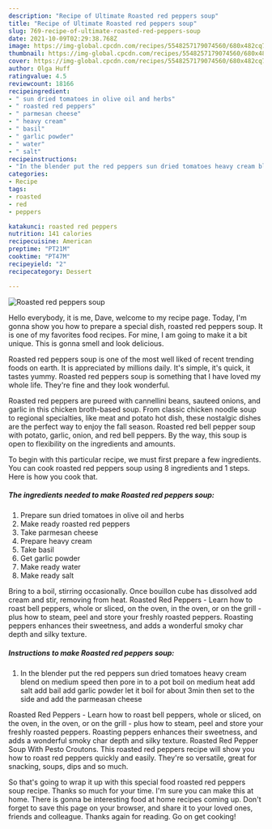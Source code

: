 ```yaml
---
description: "Recipe of Ultimate Roasted red peppers soup"
title: "Recipe of Ultimate Roasted red peppers soup"
slug: 769-recipe-of-ultimate-roasted-red-peppers-soup
date: 2021-10-09T02:29:38.768Z
image: https://img-global.cpcdn.com/recipes/5548257179074560/680x482cq70/roasted-red-peppers-soup-recipe-main-photo.jpg
thumbnail: https://img-global.cpcdn.com/recipes/5548257179074560/680x482cq70/roasted-red-peppers-soup-recipe-main-photo.jpg
cover: https://img-global.cpcdn.com/recipes/5548257179074560/680x482cq70/roasted-red-peppers-soup-recipe-main-photo.jpg
author: Olga Huff
ratingvalue: 4.5
reviewcount: 18166
recipeingredient:
- " sun dried tomatoes in olive oil and herbs"
- " roasted red peppers"
- " parmesan cheese"
- " heavy cream"
- " basil"
- " garlic powder"
- " water"
- " salt"
recipeinstructions:
- "In the blender put the red peppers sun dried tomatoes heavy cream blend on medium speed then pore in to a pot boil on medium heat add salt add bail  add garlic powder let it boil for about 3min then set to the side and add the parmeasan  cheese"
categories:
- Recipe
tags:
- roasted
- red
- peppers

katakunci: roasted red peppers 
nutrition: 141 calories
recipecuisine: American
preptime: "PT21M"
cooktime: "PT47M"
recipeyield: "2"
recipecategory: Dessert

---
```



![Roasted red peppers soup](https://img-global.cpcdn.com/recipes/5548257179074560/680x482cq70/roasted-red-peppers-soup-recipe-main-photo.jpg)

Hello everybody, it is me, Dave, welcome to my recipe page. Today, I'm gonna show you how to prepare a special dish, roasted red peppers soup. It is one of my favorites food recipes. For mine, I am going to make it a bit unique. This is gonna smell and look delicious.

Roasted red peppers soup is one of the most well liked of recent trending foods on earth. It is appreciated by millions daily. It's simple, it's quick, it tastes yummy. Roasted red peppers soup is something that I have loved my whole life. They're fine and they look wonderful.

Roasted red peppers are pureed with cannellini beans, sauteed onions, and garlic in this chicken broth-based soup. From classic chicken noodle soup to regional specialties, like meat and potato hot dish, these nostalgic dishes are the perfect way to enjoy the fall season. Roasted red bell pepper soup with potato, garlic, onion, and red bell peppers. By the way, this soup is open to flexibility on the ingredients and amounts.


To begin with this particular recipe, we must first prepare a few ingredients. You can cook roasted red peppers soup using 8 ingredients and 1 steps. Here is how you cook that.

<!--inarticleads1-->

##### The ingredients needed to make Roasted red peppers soup:

1. Prepare  sun dried tomatoes in olive oil and herbs
1. Make ready  roasted red peppers
1. Take  parmesan cheese
1. Prepare  heavy cream
1. Take  basil
1. Get  garlic powder
1. Make ready  water
1. Make ready  salt


Bring to a boil, stirring occasionally. Once bouillon cube has dissolved add cream and stir, removing from heat. Roasted Red Peppers - Learn how to roast bell peppers, whole or sliced, on the oven, in the oven, or on the grill - plus how to steam, peel and store your freshly roasted peppers. Roasting peppers enhances their sweetness, and adds a wonderful smoky char depth and silky texture. 

<!--inarticleads2-->

##### Instructions to make Roasted red peppers soup:

1. In the blender put the red peppers sun dried tomatoes heavy cream blend on medium speed then pore in to a pot boil on medium heat add salt add bail  add garlic powder let it boil for about 3min then set to the side and add the parmeasan  cheese


Roasted Red Peppers - Learn how to roast bell peppers, whole or sliced, on the oven, in the oven, or on the grill - plus how to steam, peel and store your freshly roasted peppers. Roasting peppers enhances their sweetness, and adds a wonderful smoky char depth and silky texture. Roasted Red Pepper Soup With Pesto Croutons. This roasted red peppers recipe will show you how to roast red peppers quickly and easily. They&#39;re so versatile, great for snacking, soups, dips and so much. 

So that's going to wrap it up with this special food roasted red peppers soup recipe. Thanks so much for your time. I'm sure you can make this at home. There is gonna be interesting food at home recipes coming up. Don't forget to save this page on your browser, and share it to your loved ones, friends and colleague. Thanks again for reading. Go on get cooking!
